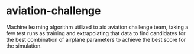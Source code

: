 # aviation-challenge
Machine learning algorithm utilized to aid aviation challenge team, taking a few test runs as training and extrapolating that data to find candidates for the best combination of airplane parameters to achieve the best score for the simulation.
